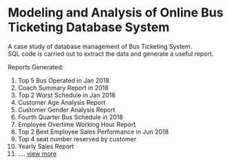 # Modeling and Analysis of Online Bus Ticketing Database System

A case study of database management of Bus Ticketing System.  
SQL code is carried out to extract the data and generate a useful report.

Reports Generated:
1. Top 5 Bus Operated in Jan 2018
2. Coach Summary Report in 2018
3. Top 2 Worst Schedule in Jan 2018
4. Customer Age Analysis Report
5. Customer Gender Analysis Report
6. Fourth Quarter Bus Schedule in 2018
7. Employee Overtime Working Hour Report
8. Top 2 Best Employee Sales Performance in Jun 2018
9. Top 4 seat number reserved by customer
10. Yearly Sales Report
11. .... [view more](https://github.com/yiliang0303/Modeling-and-Analysis-of-Online-Bus-Ticketing-Database-System/blob/main/Output%20Report.pdf)
